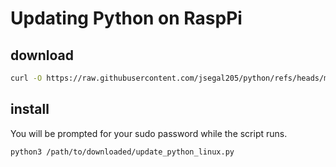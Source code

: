 # Updating Python on RaspPi

## download

```sh
curl -O https://raw.githubusercontent.com/jsegal205/python/refs/heads/main/update-python-linux/update_python_linux.py
```

## install

You will be prompted for your sudo password while the script runs.

```sh
python3 /path/to/downloaded/update_python_linux.py
```

